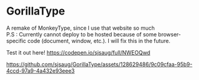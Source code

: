 # GorillaType
A remake of MonkeyType, since I use that website so much <br />
P.S : Currently cannot deploy to be hosted because of some browser-specific code (document, window, etc.). I will fix this in the future.

Test it out here! https://codepen.io/sjsaug/full/NWEOQwd

https://github.com/sjsaug/GorillaType/assets/128629486/9c09cfaa-95b9-4ccd-97a9-4a432e93eee3
